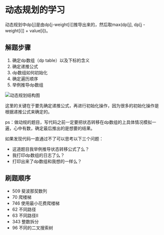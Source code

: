 # 动态规划的学习
动态规划中dp[j]是由dp[j-weight[i]]推导出来的，然后取max(dp[j], dp[j - weight[i]] + value[i])。
## 解题步骤
1. 确定dp数组（dp table）以及下标的含义
2. 确定递推公式
3. dp数组如何初始化
4. 确定遍历顺序
5. 举例推导dp数组

![动态规划结构图](https://code-thinking.cdn.bcebos.com/pics/%E5%8A%A8%E6%80%81%E8%A7%84%E5%88%92-%E6%80%BB%E7%BB%93%E5%A4%A7%E7%BA%B21.jpg)

这里的关键在于要先确定递推公式，再进行初始化操作，因为很多的初始化操作是根据递推公式来确定的。

ps：做动规的题目，写代码之前一定要把状态转移在dp数组的上具体情况模拟一遍，心中有数，确定最后推出的是想要的结果。

如果发现代码一直通过不了可以思考以下三个问题：
* 这道题目我举例推导状态转移公式了么？
* 我打印dp数组的日志了么？
* 打印出来了dp数组和我想的一样么？

## 刷题顺序
*  509 斐波那契数列
*   70 爬楼梯
*  746 使用最小花费爬楼梯
*   62 不同路径
*   63 不同路径Ⅱ
*  343 整数拆分
*   96 不同的二叉搜索树